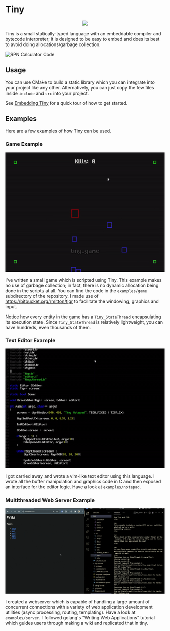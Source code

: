 # Tiny

<p align="center">
    <img src="https://github.com/goodpaul6/Tiny/assets/3721423/99231ec9-c0e6-42da-9c89-3c41128cba8c" width="250" />
</p>

Tiny is a small statically-typed language with an embeddable compiler and bytecode interpreter; it is designed to be easy to embed
and does its best to avoid doing allocations/garbage collection.

![RPN Calculator Code](https://github.com/goodpaul6/Tiny/assets/3721423/990cb99b-1a46-4601-b3a6-fe9cc50ba880)

## Usage

You can use CMake to build a static library which you can integrate into your project
like any other. Alternatively, you can just copy the few files inside `include` and `src` into your project.

See [Embedding Tiny](https://github.com/goodpaul6/Tiny/wiki/Embedding-Tiny) for a quick tour of how to get started.

## Examples

Here are a few examples of how Tiny can be used.

### Game Example

![Alt text](examples/game/images/game.gif?raw=true "Tiny Game")

I've written a small game which is scripted using Tiny. This example makes no use of garbage collection; in fact, there is no dynamic allocation being done in the scripts at all.
You can find the code in the `examples/game` subdirectory of the repository. I made use of https://bitbucket.org/rmitton/tigr to facilitate the windowing, graphics and input.

Notice how every entity in the game has a `Tiny_StateThread` encapsulating its execution state. Since `Tiny_StateThread` is relatively lightweight, you can have hundreds, even thousands of them.

### Text Editor Example

![Alt text](examples/notepad/images/display.gif?raw=true "Tiny Notepad")

I got carried away and wrote a vim-like text editor using this language.
I wrote all the buffer manipulation and graphics code in C and then exposed an interface for the editor logic. Have a look at `examples/notepad`.

### Multithreaded Web Server Example

![Alt text](examples/server/images/wiki.gif?raw=true "Tiny Wiki")

I created a webserver which is capable of handling a large amount of concurrent connections with a variety of web application
development utilities (async processing, routing, templating). Have a look at `examples/server`. I followed golang's
"Writing Web Applications" tutorial which guides users through making a wiki and replicated that in tiny.
